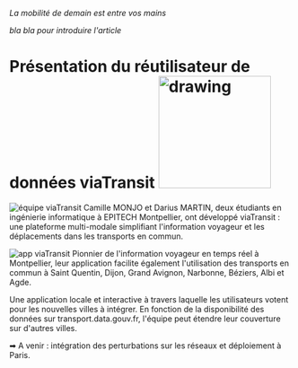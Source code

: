 *La mobilité de demain est entre vos mains*

*bla bla pour introduire l'article*

# Présentation du réutilisateur de données viaTransit <img src="/blog/viatransit/logo.png" alt="drawing" width="200"/> 
<!-- Note, en rajoutant un espace avant la photo elle n'est pas prise en compte comme photo de page de garde -->
 ![équipe viaTransit](/blog/viatransit/equipe.jpg)
Camille MONJO et Darius MARTIN, deux étudiants en ingénierie informatique à EPITECH Montpellier, ont développé  viaTransit : une plateforme multi-modale simplifiant l'information voyageur et les déplacements dans les transports en commun.

![app viaTransit](/blog/viatransit/app.png)
Pionnier de l'information voyageur en temps réel à Montpellier, leur application facilite également l'utilisation des transports en commun à Saint Quentin, Dijon, Grand Avignon, Narbonne, Béziers, Albi et Agde.

Une application locale et interactive à travers laquelle les utilisateurs votent pour les nouvelles villes à intégrer.
En fonction de la disponibilité des données sur transport.data.gouv.fr, l'équipe peut étendre leur couverture sur d'autres villes.

➡ A venir : intégration des perturbations sur les réseaux et déploiement à Paris.
